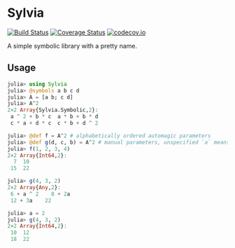 # Sylvia
[![Build Status](https://travis-ci.org/eveydee/Sylvia.jl.svg?branch=master)](https://travis-ci.org/eveydee/Sylvia.jl)
[![Coverage Status](https://coveralls.io/repos/github/eveydee/Sylvia.jl/badge.svg?branch=master)](https://coveralls.io/github/eveydee/Sylvia.jl?branch=master)
[![codecov.io](http://codecov.io/github/eveydee/Sylvia.jl/coverage.svg?branch=master)](http://codecov.io/github/eveydee/Sylvia.jl?branch=master)

A simple symbolic library with a pretty name.

## Usage

```julia
julia> using Sylvia
julia> @symbols a b c d
julia> A = [a b; c d]
julia> A^2
2×2 Array{Sylvia.Symbolic,2}:
 a ^ 2 + b * c  a * b + b * d
 c * a + d * c  c * b + d ^ 2

julia> @def f = A^2 # alphabetically ordered automagic parameters
julia> @def g(d, c, b) = A^2 # manual parameters, unspecified `a` means global
julia> f(1, 2, 3, 4)
2×2 Array{Int64,2}:
  7  10
 15  22

julia> g(4, 3, 2)
2×2 Array{Any,2}:
 6 + a ^ 2    8 + 2a
 12 + 3a    22

julia> a = 2
julia> g(4, 3, 2)
2×2 Array{Int64,2}:
 10  12
 18  22
```
